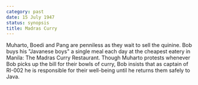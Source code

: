 ```yaml
---
category: past
date: 15 July 1947
status: synopsis
title: Madras Curry
---
```


Muharto, Boedi and Pang are penniless as they wait
to sell the quinine. Bob buys his "Javanese boys" a single meal
each day at the cheapest eatery in Manila: The Madras Curry Restaurant.
Though Muharto protests whenever Bob picks up the bill for their bowls
of curry, Bob insists that as captain of RI-002 he is responsible for
their well-being until he returns them safely to Java.
